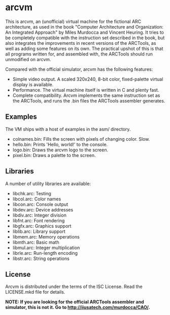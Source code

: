 # arcvm

This is arcvm, an (unofficial) virtual machine for the fictional ARC
architecture, as used in the book "Computer Architecture and Organization: An
Integrated Approach" by Miles Murdocca and Vincent Heuring. It tries to be
completely compatible with the instruction set described in the book, but also
integrates the improvements in recent versions of the ARCTools, as well as
adding some features on its own. The practical upshot of this is that all
programs written for, and assembled with, the ARCTools should run unmodified on
arcvm.

Compared with the official simulator, arcvm has the following features:

- Simple video output. A scaled 320x240, 8-bit color, fixed-palette virtual
  display is available.
- Performance. The virtual machine itself is written in C and plenty fast.
- Complete compatibility. Arcvm implements the same instruction set as the
  ARCTools, and runs the .bin files the ARCTools assembler generates.

## Examples

The VM ships with a host of examples in the asm/ directory.

- colnames.bin: Fills the screen with pixels of changing color. Slow.
- hello.bin: Prints 'Hello, world!' to the console.
- logo.bin: Draws the arcvm logo to the screen.
- pixel.bin: Draws a palette to the screen.

## Libraries

A number of utility libraries are available:

- libchk.arc: Testing
- libcol.arc: Color names
- libcon.arc: Console output
- libdev.arc: Device addresses
- libdiv.arc: Integer division
- libfnt.arc: Font rendering
- libgfx.arc: Graphics support
- liblib.arc: Library support
- libmem.arc: Memory operations
- libmth.arc: Basic math
- libmul.arc: Integer multiplication
- librle.arc: Run-length encoding
- libstr.arc: String operations

## License

Arcvm is distributed under the terms of the ISC License. Read the LICENSE.mkd
file for details.

**NOTE: If you are looking for the official ARCTools assembler and simulator,
this is not it.  Go to <http://iiusatech.com/murdocca/CAO/>.**
